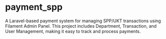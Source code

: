 # payment_spp
A Laravel-based payment system for managing SPP/UKT transactions using Filament Admin Panel. This project includes Department, Transaction, and User Management, making it easy to track and process payments.
